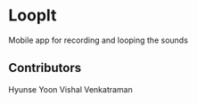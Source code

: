 # LoopIt
Mobile app for recording and looping the sounds

## Contributors
Hyunse Yoon
Vishal Venkatraman

